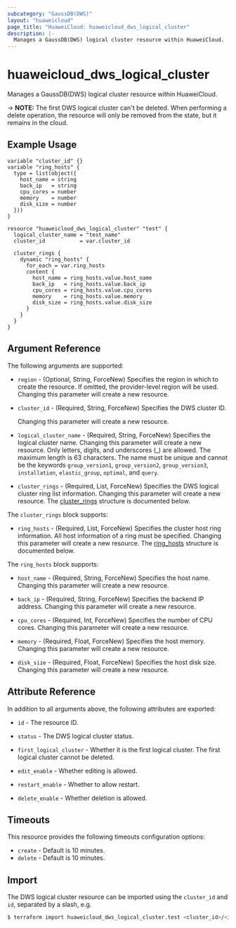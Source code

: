 ```yaml
---
subcategory: "GaussDB(DWS)"
layout: "huaweicloud"
page_title: "HuaweiCloud: huaweicloud_dws_logical_cluster"
description: |-
  Manages a GaussDB(DWS) logical cluster resource within HuaweiCloud.
---
```


# huaweicloud_dws_logical_cluster

Manages a GaussDB(DWS) logical cluster resource within HuaweiCloud.

-> **NOTE:** The first DWS logical cluster can't be deleted. When performing a delete operation, the resource will only
be removed from the state, but it remains in the cloud.

## Example Usage

```hcl
variable "cluster_id" {}
variable "ring_hosts" {
  type = list(object({
    host_name = string
    back_ip   = string
    cpu_cores = number
    memory    = number
    disk_size = number
  }))
}

resource "huaweicloud_dws_logical_cluster" "test" {
  logical_cluster_name = "test_name"
  cluster_id           = var.cluster_id

  cluster_rings {
    dynamic "ring_hosts" {
      for_each = var.ring_hosts
      content {
        host_name = ring_hosts.value.host_name
        back_ip   = ring_hosts.value.back_ip
        cpu_cores = ring_hosts.value.cpu_cores
        memory    = ring_hosts.value.memory
        disk_size = ring_hosts.value.disk_size
      }
    }
  }
}
```

## Argument Reference

The following arguments are supported:

* `region` - (Optional, String, ForceNew) Specifies the region in which to create the resource.
  If omitted, the provider-level region will be used. Changing this parameter will create a new resource.

* `cluster_id` - (Required, String, ForceNew) Specifies the DWS cluster ID.

  Changing this parameter will create a new resource.

* `logical_cluster_name` - (Required, String, ForceNew) Specifies the logical cluster name. Changing this parameter will
  create a new resource. Only letters, digits, and underscores (_) are allowed. The maximum length is 63 characters.
  The name must be unique and cannot be the keywords `group_version1`, `group_version2`, `group_version3`,
  `installation`, `elastic_group`, `optimal`, and `query`.

* `cluster_rings` - (Required, List, ForceNew) Specifies the DWS logical cluster ring list information.
  Changing this parameter will create a new resource.
The [cluster_rings](#LogicalCluster_ClusterRings) structure is documented below.

<a name="LogicalCluster_ClusterRings"></a>
The `cluster_rings` block supports:

* `ring_hosts` - (Required, List, ForceNew) Specifies the cluster host ring information. All host information of a ring
  must be specified. Changing this parameter will create a new resource.
The [ring_hosts](#LogicalCluster_RingHosts) structure is documented below.

<a name="LogicalCluster_RingHosts"></a>
The `ring_hosts` block supports:

* `host_name` - (Required, String, ForceNew) Specifies the host name. Changing this parameter will create a new resource.

* `back_ip` - (Required, String, ForceNew) Specifies the backend IP address. Changing this parameter will create a new resource.

* `cpu_cores` - (Required, Int, ForceNew) Specifies the number of CPU cores. Changing this parameter will create a new resource.

* `memory` - (Required, Float, ForceNew) Specifies the host memory. Changing this parameter will create a new resource.

* `disk_size` - (Required, Float, ForceNew) Specifies the host disk size. Changing this parameter will create a new resource.

## Attribute Reference

In addition to all arguments above, the following attributes are exported:

* `id` - The resource ID.

* `status` - The DWS logical cluster status.

* `first_logical_cluster` - Whether it is the first logical cluster. The first logical cluster cannot be deleted.

* `edit_enable` - Whether editing is allowed.

* `restart_enable` - Whether to allow restart.

* `delete_enable` - Whether deletion is allowed.

## Timeouts

This resource provides the following timeouts configuration options:

* `create` - Default is 10 minutes.
* `delete` - Default is 10 minutes.

## Import

The DWS logical cluster resource can be imported using the `cluster_id` and `id`, separated by a slash, e.g.

```bash
$ terraform import huaweicloud_dws_logical_cluster.test <cluster_id>/<id>
```
